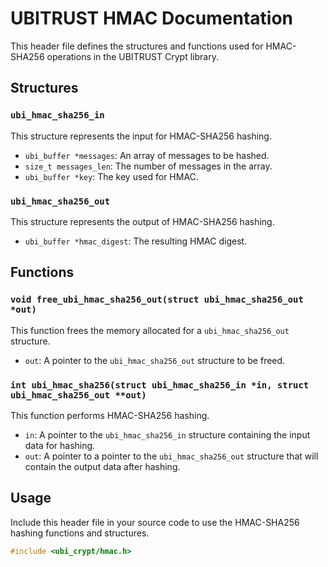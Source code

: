 # UBITRUST HMAC Documentation

This header file defines the structures and functions used for HMAC-SHA256 operations in the UBITRUST Crypt library.

## Structures

### `ubi_hmac_sha256_in`

This structure represents the input for HMAC-SHA256 hashing.

- `ubi_buffer *messages`: An array of messages to be hashed.
- `size_t messages_len`: The number of messages in the array.
- `ubi_buffer *key`: The key used for HMAC.

### `ubi_hmac_sha256_out`

This structure represents the output of HMAC-SHA256 hashing.

- `ubi_buffer *hmac_digest`: The resulting HMAC digest.

## Functions

### `void free_ubi_hmac_sha256_out(struct ubi_hmac_sha256_out *out)`

This function frees the memory allocated for a `ubi_hmac_sha256_out` structure.

- `out`: A pointer to the `ubi_hmac_sha256_out` structure to be freed.

### `int ubi_hmac_sha256(struct ubi_hmac_sha256_in *in, struct ubi_hmac_sha256_out **out)`

This function performs HMAC-SHA256 hashing.

- `in`: A pointer to the `ubi_hmac_sha256_in` structure containing the input data for hashing.
- `out`: A pointer to a pointer to the `ubi_hmac_sha256_out` structure that will contain the output data after hashing.

## Usage

Include this header file in your source code to use the HMAC-SHA256 hashing functions and structures.

```c
#include <ubi_crypt/hmac.h>
